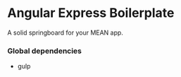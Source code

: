# Angular Express Boilerplate
A solid springboard for your MEAN app.

### Global dependencies
- gulp
